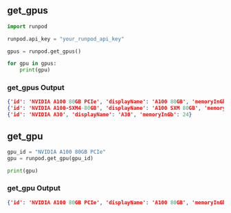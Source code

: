 ## get_gpus

```python
import runpod

runpod.api_key = "your_runpod_api_key"

gpus = runpod.get_gpus()

for gpu in gpus:
    print(gpu)
```

### get_gpus Output

```json
{'id': 'NVIDIA A100 80GB PCIe', 'displayName': 'A100 80GB', 'memoryInGb': 80}
{'id': 'NVIDIA A100-SXM4-80GB', 'displayName': 'A100 SXM 80GB', 'memoryInGb': 80}
{'id': 'NVIDIA A30', 'displayName': 'A30', 'memoryInGb': 24}
```

## get_gpu

```python
gpu_id = "NVIDIA A100 80GB PCIe"
gpu = runpod.get_gpu(gpu_id)

print(gpu)
```

### get_gpu Output

```json
{'id': 'NVIDIA A100 80GB PCIe', 'displayName': 'A100 80GB', 'memoryInGb': 80, 'secureCloud': True, 'communityCloud': True, 'lowestPrice': {'minimumBidPrice': 1.158, 'uninterruptablePrice': 1.89}}
```
